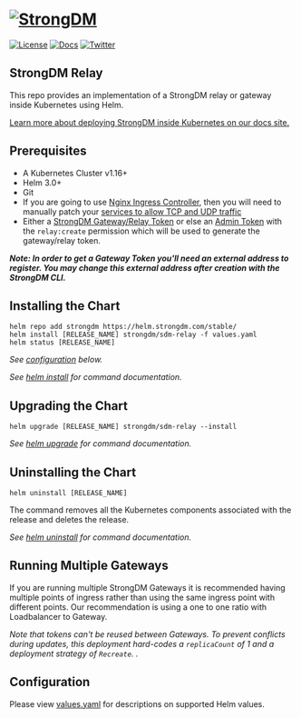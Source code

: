 ﻿# [![StrongDM](../../sdm_icon.png)](https://strongdm.com/)

[![License](https://img.shields.io/badge/License-Apache_2.0-blue.svg)](https://opensource.org/licenses/Apache-2.0)
[![Docs](https://img.shields.io/badge/docs-current-brightgreen.svg)](https://strongdm.com/docs)
[![Twitter](https://img.shields.io/twitter/follow/strongdm.svg?style=social)](https://twitter.com/intent/follow?screen_name=strongdm)

## StrongDM Relay

This repo provides an implementation of a StrongDM relay or gateway inside Kubernetes using Helm.

[Learn more about deploying StrongDM inside Kubernetes on our docs site.](https://www.strongdm.com/docs/installation/install-your-gateway/kubernetes-gateways)

## Prerequisites

* A Kubernetes Cluster v1.16+
* Helm 3.0+
* Git
* If you are going to use [Nginx Ingress Controller](https://kubernetes.github.io/ingress-nginx/), then you will need to manually patch your [services to allow TCP and UDP traffic](https://kubernetes.github.io/ingress-nginx/user-guide/exposing-tcp-udp-services/)
* Either a [StrongDM Gateway/Relay Token](https://www.strongdm.com/docs/admin-ui-guide/network/gateways) or else an [Admin Token](https://www.strongdm.com/docs/admin/users/admin-tokens/) with the `relay:create` permission which will be used to generate the gateway/relay token.

_**Note: In order to get a Gateway Token you'll need an external address to register. You may change this external address after creation with the StrongDM CLI.**_

## Installing the Chart

```shell
helm repo add strongdm https://helm.strongdm.com/stable/
helm install [RELEASE_NAME] strongdm/sdm-relay -f values.yaml
helm status [RELEASE_NAME]
```

_See [configuration](#configuration) below._

_See [helm install](https://helm.sh/docs/helm/helm_install/) for command documentation._

## Upgrading the Chart

```shell
helm upgrade [RELEASE_NAME] strongdm/sdm-relay --install
```

_See [helm upgrade](https://helm.sh/docs/helm/helm_upgrade/) for command documentation._

## Uninstalling the Chart

```shell
helm uninstall [RELEASE_NAME]
```

The command removes all the Kubernetes components associated with the release and deletes the release.

_See [helm uninstall](https://helm.sh/docs/helm/helm_uninstall/) for command documentation._

## Running Multiple Gateways

If you are running multiple StrongDM Gateways it is recommended having multiple points of ingress rather than using the same ingress point with different points. Our recommendation is using a one to one ratio with Loadbalancer to Gateway.

_Note that tokens can't be reused between Gateways. To prevent conflicts during updates, this deployment hard-codes a `replicaCount` of 1 and a deployment strategy of `Recreate`. ._

## Configuration

Please view [values.yaml](./values.yaml) for descriptions on supported Helm values.
